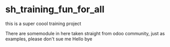 # sh_training_fun_for_all
this is a super coool training project 

There are somemodule in here taken straight from odoo community, just as examples, please don't sue me
Hello
bye
